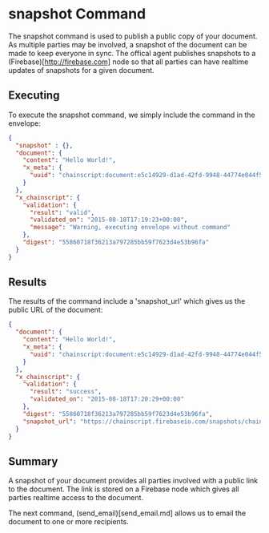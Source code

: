 # snapshot Command

The snapshot command is used to publish a public copy of your document.  As multiple parties may be involved, a snapshot of the document can be made to keep everyone in sync.  The offical agent publishes snapshots to a (Firebase)[http://firebase.com] node so that all parties can have realtime updates of snapshots for a given document.

## Executing

To execute the snapshot command, we simply include the command in the envelope:

```JSON
{
  "snapshot" : {},
  "document": {
    "content": "Hello World!",
    "x_meta": {
      "uuid": "chainscript:document:e5c14929-d1ad-42fd-9948-44774e044f53"
    }
  },
  "x_chainscript": {
    "validation": {
      "result": "valid",
      "validated_on": "2015-08-18T17:19:23+00:00",
      "message": "Warning, executing envelope without command"
    },
    "digest": "55860718f36213a797285bb59f7623d4e53b96fa"
  }
}
```

## Results

The results of the command include a 'snapshot_url' which gives us the public URL of the document:

```JSON
{
  "document": {
    "content": "Hello World!",
    "x_meta": {
      "uuid": "chainscript:document:e5c14929-d1ad-42fd-9948-44774e044f53"
    }
  },
  "x_chainscript": {
    "validation": {
      "result": "success",
      "validated_on": "2015-08-18T17:20:29+00:00"
    },
    "digest": "55860718f36213a797285bb59f7623d4e53b96fa",
    "snapshot_url": "https://chainscript.firebaseio.com/snapshots/chainscript:document:e5c14929-d1ad-42fd-9948-44774e044f53.json",
  }
}
```

## Summary

A snapshot of your document provides all parties involved with a public link to the document.  The link is stored on a Firebase node which gives all parties realtime access to the document.

The next command, (send\_email)[send_email.md] allows us to email the document to one or more recipients.